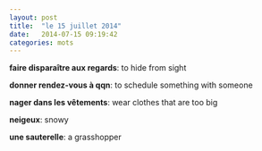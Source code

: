 ```yaml
---
layout: post
title:  "le 15 juillet 2014"
date:   2014-07-15 09:19:42
categories: mots
---
```


**faire disparaître aux regards**: to hide from sight

**donner rendez-vous à qqn**: to schedule something with someone

**nager dans les vêtements**: wear clothes that are too big

**neigeux**: snowy

**une sauterelle**: a grasshopper
